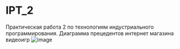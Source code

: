 # IPT_2
Практическая работа 2 по технологиям индустриального программирования.
Диаграмма прецедентов интернет магазина видеоигр
![image](https://github.com/user-attachments/assets/a53a4fb1-6552-41e0-9f27-04c7ff0f5445)
